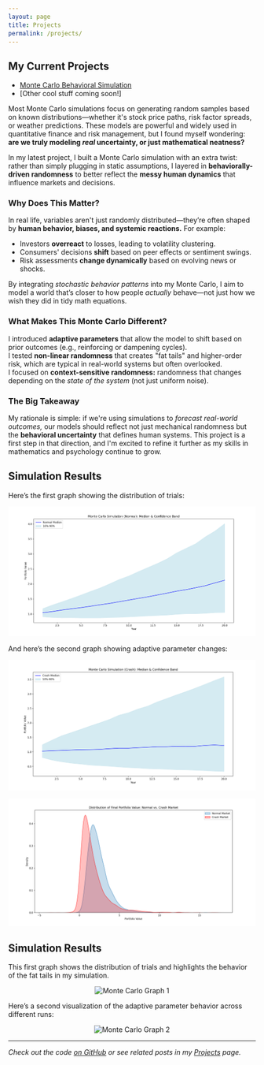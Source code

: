 ```yaml
---
layout: page
title: Projects
permalink: /projects/
---
```


## My Current Projects

- [Monte Carlo Behavioral Simulation](/blog/2025/05/07/monte-carlo-meets-psychology)
- [Other cool stuff coming soon!]


Most Monte Carlo simulations focus on generating random samples based on known distributions—whether it's stock price paths, risk factor spreads, or weather predictions. These models are powerful and widely used in quantitative finance and risk management, but I found myself wondering: **are we truly modeling *real* uncertainty, or just mathematical neatness?**

In my latest project, I built a Monte Carlo simulation with an extra twist: rather than simply plugging in static assumptions, I layered in **behaviorally-driven randomness** to better reflect the **messy human dynamics** that influence markets and decisions.

### Why Does This Matter?

In real life, variables aren't just randomly distributed—they’re often shaped by **human behavior, biases, and systemic reactions.** For example:

- Investors **overreact** to losses, leading to volatility clustering.  
- Consumers' decisions **shift** based on peer effects or sentiment swings.  
- Risk assessments **change dynamically** based on evolving news or shocks.

By integrating *stochastic behavior patterns* into my Monte Carlo, I aim to model a world that’s closer to how people *actually* behave—not just how we wish they did in tidy math equations.

### What Makes This Monte Carlo Different?

 I introduced **adaptive parameters** that allow the model to shift based on prior outcomes (e.g., reinforcing or dampening cycles).  
 I tested **non-linear randomness** that creates "fat tails" and higher-order risk, which are typical in real-world systems but often overlooked.  
 I focused on **context-sensitive randomness:** randomness that changes depending on the *state of the system* (not just uniform noise).

### The Big Takeaway

My rationale is simple: if we're using simulations to *forecast real-world outcomes,* our models should reflect not just mechanical randomness but the **behavioral uncertainty** that defines human systems. This project is a first step in that direction, and I'm excited to refine it further as my skills in mathematics and psychology continue to grow.

## Simulation Results

Here’s the first graph showing the distribution of trials:

![Graph 1](assetsimgmonte-carlo-graph1.png.png)

And here’s the second graph showing adaptive parameter changes:

![Graph 2](assetsimgmonte-carlo-graph2.png.png)

![Graph 3](assetsimgmonte-carlo-graph3.png.png)

## Simulation Results

This first graph shows the distribution of trials and highlights the behavior of the fat tails in my simulation.

<p align="center">
  <img src="/monte-carlo-graph1.png" alt="Monte Carlo Graph 1" width="600"/>
</p>

Here’s a second visualization of the adaptive parameter behavior across different runs:

<p align="center">
  <img src="/monte-carlo-graph2.png" alt="Monte Carlo Graph 2" width="600"/>
</p>

---

*Check out the code [on GitHub](https://github.com/yourrepo) or see related posts in my [Projects](/projects) page.*
